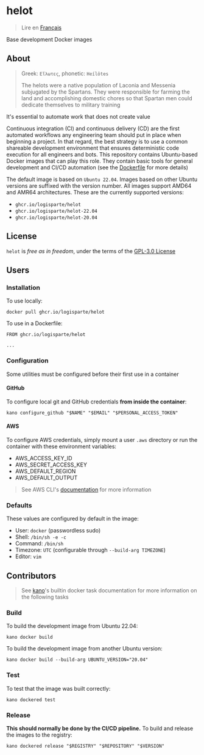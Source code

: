 # helot

> Lire en [Français](/docs/README.fr.md)

Base development Docker images

## About

> Greek: `Εἵλωτες`, phonetic: `Heílôtes`
>
> The helots were a native population of Laconia and Messenia subjugated by the Spartans. They
> were responsible for farming the land and accomplishing domestic chores so that Spartan men
> could dedicate themselves to military training

It's essential to automate work that does not create value

Continuous integration (CI) and continuous delivery (CD) are the first automated workflows any
engineering team should put in place when beginning a project. In that regard, the best strategy
is to use a common shareable development environment that ensures deterministic code execution
for all engineers and bots. This repository contains Ubuntu-based Docker images that can play
this role. They contain basic tools for general development and CI/CD automation (see the
[Dockerfile](/.kano/Dockerfile) for more details)

The default image is based on `Ubuntu 22.04`. Images based on other Ubuntu versions are
suffixed with the version number. All images support AMD64 and AMR64 architectures. These are
the currently supported versions:

- `ghcr.io/logisparte/helot`
- `ghcr.io/logisparte/helot-22.04`
- `ghcr.io/logisparte/helot-20.04`

## License

`helot` is _free as in freedom_, under the terms of the [GPL-3.0 License](/LICENSE)

## Users

### Installation

To use locally:

```shell
docker pull ghcr.io/logisparte/helot
```

To use in a Dockerfile:

```docker
FROM ghcr.io/logisparte/helot

...
```

### Configuration

Some utilities must be configured before their first use in a container

#### GitHub

To configure local git and GitHub credentials **from inside the container**:

```shell
kano configure_github "$NAME" "$EMAIL" "$PERSONAL_ACCESS_TOKEN"
```

#### AWS

To configure AWS credentials, simply mount a user `.aws` directory or run the container with
these environment variables:

- AWS_ACCESS_KEY_ID
- AWS_SECRET_ACCESS_KEY
- AWS_DEFAULT_REGION
- AWS_DEFAULT_OUTPUT

> See AWS CLI's
> [documentation](https://docs.aws.amazon.com/cli/latest/userguide/cli-configure-files.html) for
> more information

### Defaults

These values are configured by default in the image:

- User: `docker` (passwordless sudo)
- Shell: `/bin/sh -e -c`
- Command: `/bin/sh`
- Timezone: `UTC` (configurable through `--build-arg TIMEZONE`)
- Editor: `vim`

## Contributors

> See [kano](https://github.com/logisparte/kano)'s builtin docker task documentation for more
> information on the following tasks

### Build

To build the development image from Ubuntu 22.04:

```shell
kano docker build
```

To build the development image from another Ubuntu version:

```shell
kano docker build --build-arg UBUNTU_VERSION="20.04"
```

### Test

To test that the image was built correctly:

```shell
kano dockered test
```

### Release

**This should normally be done by the CI/CD pipeline.** To build and release the images to the
registry:

```shell
kano dockered release "$REGISTRY" "$REPOSITORY" "$VERSION"
```
